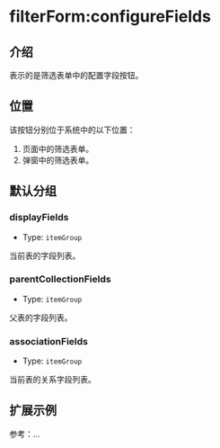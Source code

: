 # filterForm:configureFields

## 介绍

表示的是筛选表单中的配置字段按钮。

## 位置

该按钮分别位于系统中的以下位置：

1. 页面中的筛选表单。
2. 弹窗中的筛选表单。

## 默认分组

### displayFields

- Type: `itemGroup`

当前表的字段列表。

### parentCollectionFields

- Type: `itemGroup`

父表的字段列表。

### associationFields

- Type: `itemGroup`

当前表的关系字段列表。

## 扩展示例

参考：...
